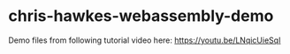 # chris-hawkes-webassembly-demo
Demo files from following tutorial video here: https://youtu.be/LNqicUieSqI
